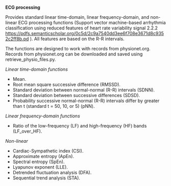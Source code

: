 **ECG processing**

Provides standard linear time-domain, linear frequency-domain, and non-linear ECG processing functions (Support vector machine-based arrhythmia classification using reduced features of heart rate variability signal 2.2.2 https://pdfs.semanticscholar.org/0c5d/2c9a7540dd3ee6f708e3671d8c9352c2ff8b.pd ). All features are based on the R-R intervals.

The functions are designed to work with records from physionet.org. Records from physionet.org can be downloaded and saved using retrieve_physio_files.py.

*Linear time-domain functions*

  * Mean.
  * Root mean square successive difference (RMSSD).
  * Standard deviation between normal-normal (R-R) intervals (SDNN).
  * Standard deviation between successive differences (SDSD).
  * Probability successive normal-normal (R-R) intervals differ by greater than t (standard t = 50, 10, or 5) (pNN).

*Linear frequency-domain functions*

  * Ratio of the low-frequency (LF) and high-frequency (HF) bands (LF_over_HF).

*Non-linear*

  * Cardiac-Sympathetic index (CSI).
  * Approximate entropy (ApEn).
  * Spectral entropy (SpEn).
  * Lyapunov exponent (LLE).
  * Detrended fluctuation analysis (DFA).
  * Sequential trend analysis (STA).


